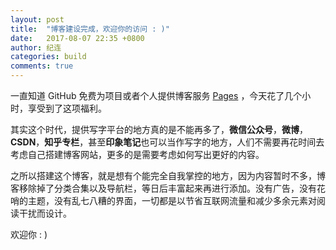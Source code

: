 ```yaml
---
layout: post
title:  "博客建设完成，欢迎你的访问 : )"
date:   2017-08-07 22:35 +0800
author: 纪连
categories: build
comments: true
---
```


一直知道 GitHub 免费为项目或者个人提供博客服务 [Pages] ，今天花了几个小时，享受到了这项福利。

其实这个时代，提供写字平台的地方真的是不能再多了，**微信公众号**，**微博**，**CSDN**，**知乎专栏**，甚至**印象笔记**也可以当作写字的地方，人们不需要再花时间去考虑自己搭建博客网站，更多的是需要考虑如何写出更好的内容。

之所以搭建这个博客，就是想有个能完全自我掌控的地方，因为内容暂时不多，博客移除掉了分类合集以及导航栏，等日后丰富起来再进行添加。没有广告，没有花哨的主题，没有乱七八糟的界面，一切都是以节省互联网流量和减少多余元素对阅读干扰而设计。

欢迎你 : )

[GitHub]: https://github.com
[Pages]: https://pages.github.com
